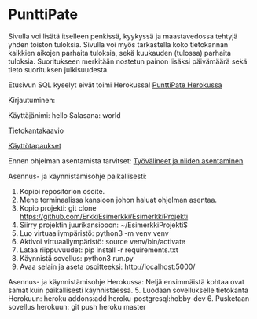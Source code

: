# PunttiPate

Sivulla voi lisätä itselleen penkissä, kyykyssä ja maastavedossa tehtyjä yhden toiston tuloksia. Sivulla voi myös tarkastella koko tietokannan kaikkien aikojen parhaita tuloksia, sekä kuukauden (tulossa) parhaita tuloksia. Suoritukseen merkitään nostetun painon lisäksi päivämäärä sekä tieto suorituksen julkisuudesta.

Etusivun SQL kyselyt eivät toimi Herokussa!
[PunttiPate Herokussa](https://punttipate.herokuapp.com/)

Kirjautuminen:

Käyttäjänimi: hello
Salasana: world

[Tietokantakaavio](https://github.com/paivo/PunttiPate/blob/master/documentation/Tietokantakaavio.png)

[Käyttötapaukset](https://github.com/paivo/PunttiPate/blob/master/documentation/userstory.md)

Ennen ohjelman asentamista tarvitset:
[Työvälineet ja niiden asentaminen](https://materiaalit.github.io/tsoha-18/tyovalineet/)

Asennus- ja käynnistämisohje paikallisesti:
1. Kopioi repositorion osoite.
2. Mene terminaalissa kansioon johon haluat ohjelman asentaa.
3. Kopio projekti: git clone https://github.com/ErkkiEsimerkki/EsimerkkiProjekti
4. Siirry projektin juurikansiooon: ~/EsimerkkiProjekti$
5. Luo virtuaaliympäristö: python3 -m venv venv
6. Aktivoi virtuaaliympäristö: source venv/bin/activate
7. Lataa riippuvuudet: pip install -r requirements.txt
8. Käynnistä sovellus: python3 run.py
9. Avaa selain ja aseta osoitteeksi: http://localhost:5000/

Asennus- ja käynnistämisohje Herokussa:
Neljä ensimmäistä kohtaa ovat samat kuin paikallisesti käynnistäessä.
5. Luodaan sovellukselle tietokanta Herokuun: heroku addons:add heroku-postgresql:hobby-dev
6. Pusketaan sovellus herokuun: git push heroku master
